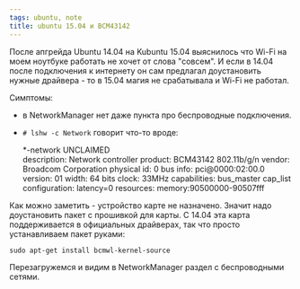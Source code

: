 ```yaml
---
tags: ubuntu, note
title: ubuntu 15.04 и BCM43142
---
```


После апгрейда Ubuntu 14.04 на Kubuntu 15.04 выяснилось что Wi-Fi на моем ноутбуке работать не хочет от слова "совсем". И если в 14.04 после подключения к интернету он сам предлагал доустановить нужные драйвера - то в 15.04 магия не срабатывала и Wi-Fi не работал.

Симптомы:
* в NetworkManager нет даже пункта про беспроводные подключения.
* `# lshw -c Network` говорит что-то вроде:

 	*-network UNCLAIMED     
       description: Network controller
       product: BCM43142 802.11b/g/n
       vendor: Broadcom Corporation
       physical id: 0
       bus info: pci@0000:02:00.0
       version: 01
       width: 64 bits
       clock: 33MHz
       capabilities: bus_master cap_list
       configuration: latency=0
       resources: memory:90500000-90507fff

Как можно заметить - устройство карте не назначено. Значит надо доустановить пакет с прошивкой для карты. С 14.04 эта карта поддерживается в официальных драйверах, так что просто устанавливаем пакет руками:

	sudo apt-get install bcmwl-kernel-source

Перезагружемся и видим в NetworkManager раздел с беспроводными сетями.
